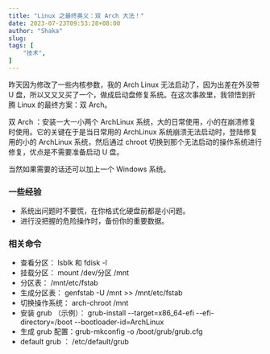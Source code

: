 ```yaml
---
title: "Linux 之最终奥义：双 Arch 大法！"
date: 2023-07-23T09:53:28+08:00
author: "Shaka"
slug: 
tags: [
    "技术",
]
---
```


昨天因为修改了一些内核参数，我的 Arch Linux 无法启动了，因为出差在外没带 U 盘，所以又又又买了一个，做成启动盘修复系统。在这次事故里，我领悟到折腾 Linux 的最终方案：双 Arch。

双 Arch ：安装一大一小两个 ArchLinux 系统，大的日常使用，小的在崩溃修复时使用。它的关键在于是当日常用的 ArchLinux 系统崩溃无法启动时，登陆修复用的小的 ArchLinux 系统，然后通过 chroot 切换到那个无法启动的操作系统进行修复，优点是不需要准备启动 U 盘。

当然如果需要的话还可以加上一个 Windows 系统。

### 一些经验

- 系统出问题时不要慌，在你格式化硬盘前都是小问题。
- 进行没把握的危险操作时，备份你的重要数据。

### 相关命令

- 查看分区： lsblk 和 fdisk -l
- 挂载分区： mount /dev/分区 /mnt
- 分区表： /mnt/etc/fstab
- 生成分区表： genfstab -U /mnt >> /mnt/etc/fstab
- 切换操作系统： arch-chroot /mnt 
- 安装 grub （示例）： grub-install --target=x86_64-efi --efi-directory=/boot --bootloader-id=ArchLinux
- 生成 grub 配置：grub-mkconfig -o /boot/grub/grub.cfg
- default grub ： /etc/default/grub

